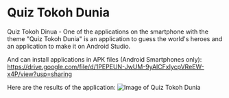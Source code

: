 # Quiz Tokoh Dunia
Quiz Tokoh Dinua - One of the applications on the smartphone with the theme "Quiz Tokoh Dunia" is an application to guess the world's heroes and an application to make it on Android Studio.

And can install applications in APK files (Android Smartphones only):
https://drive.google.com/file/d/1PEPEUN-JwUM-9yAlCFxIycpVReEW-x4P/view?usp=sharing

Here are the results of the application:
![Image of Quiz Tokoh Dunia](https://hafizewpcom.files.wordpress.com/2021/05/screen-shot-2021-05-27-at-16.57.49.png)

